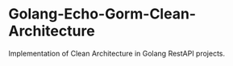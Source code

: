 # Golang-Echo-Gorm-Clean-Architecture

Implementation of Clean Architecture in Golang RestAPI projects.

